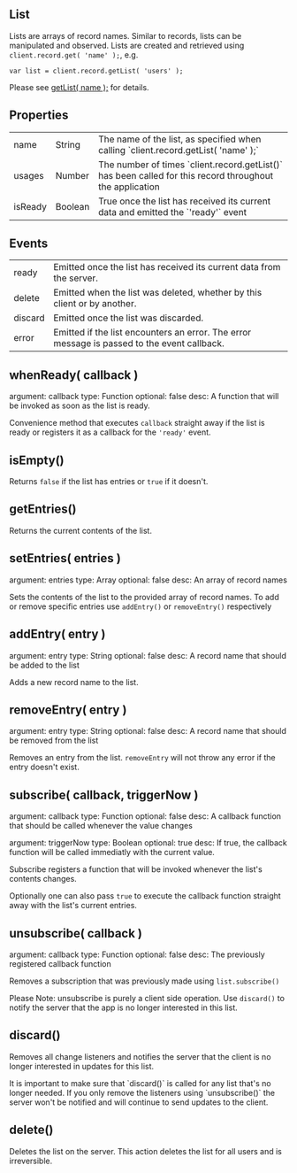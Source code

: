 List
---------------------------------
Lists are arrays of record names. Similar to records, lists can be manipulated and observed. Lists are created and retrieved using `client.record.get( 'name' );`, e.g.

	var list = client.record.getList( 'users' );

Please see <a href="client.record.html#getList( name )">getList( name );</a> for details.


Properties
----------------------------------
<table class="mini">
<tbody>

<tr>
<td>name</td>
<td>String</td>
<td>The name of the list, as specified when calling `client.record.getList( 'name' );`</td>
</tr>

<tr>
<td>usages</td>
<td>Number</td>
<td>The number of times `client.record.getList()` has been called for this record throughout the application</td>
</tr>

<tr>
<td>isReady</td>
<td>Boolean</td>
<td>True once the list has received its current data and emitted the `'ready'` event</td>
</tr>

</tbody>
</table>

Events
-----------------------------------
<table class="mini">
<tbody>

<tr>
<td>ready</td>
<td>Emitted once the list has received its current data from the server.</td>
</tr>

<tr>
<td>delete</td>
<td>Emitted when the list was deleted, whether by this client or by another.</td>
</tr>

<tr>
<td>discard</td>
<td>Emitted once the list was discarded.</td>
</tr>

<tr>
<td>error</td>
<td>Emitted if the list encounters an error. The error message is passed to the event callback.</td>
</tr>

</tbody>
</table>

whenReady( callback )
---------------------------------------------------
argument: callback
type: Function
optional: false
desc: A function that will be invoked as soon as the list is ready.

Convenience method that executes `callback` straight away if the list is ready or registers it as a callback for the `'ready'` event.

isEmpty()
---------------------------------------------------
Returns `false` if the list has entries or `true` if it doesn't.

getEntries()
---------------------------------------------------
Returns the current contents of the list.

setEntries( entries )
---------------------------------------------------
argument: entries
type: Array
optional: false
desc: An array of record names

Sets the contents of the list to the provided array of record names. To add or remove specific entries use `addEntry()` or `removeEntry()` respectively

addEntry( entry )
---------------------------------------------------
argument: entry
type: String
optional: false
desc: A record name that should be added to the list

Adds a new record name to the list.

removeEntry( entry )
---------------------------------------------------
argument: entry
type: String
optional: false
desc: A record name that should be removed from the list

Removes an entry from the list. `removeEntry` will not throw any error if the entry doesn't exist.



subscribe( callback, triggerNow )
--------------------------------------------------
argument: callback
type: Function
optional: false
desc: A callback function that should be called whenever the value changes

argument: triggerNow
type: Boolean
optional: true
desc: If true, the callback function will be called immediatly with the current value.

Subscribe registers a function that will be invoked whenever the list's contents changes.

Optionally one can also pass `true` to execute the callback function straight away with the list's current entries.

unsubscribe( callback )
--------------------------------------------------
argument: callback
type: Function
optional: false
desc: The previously registered callback function

Removes a subscription that was previously made using `list.subscribe()`

Please Note: unsubscribe is purely a client side operation. Use `discard()` to notify the server
that the app is no longer interested in this list.

discard()
-----------------------------------------------------
Removes all change listeners and notifies the server that the client is
no longer interested in updates for this list.

<div class="info">
It is important to make sure that `discard()` is called for any list that's no longer needed. If you only remove the listeners using `unsubscribe()` the server won't be notified and will continue to send updates to the client.
</div>

delete()
-----------------------------------------------------
Deletes the list on the server. This action deletes the list for all users and is irreversible.

</div>
